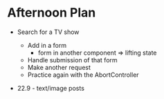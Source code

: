 # Afternoon Plan

* Search for a TV show
  * Add in a form
    * form in another component => lifting state
  * Handle submission of that form
  * Make another request
  * Practice again with the AbortController

* 22.9 - text/image posts
